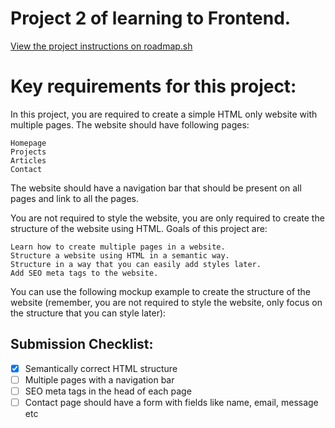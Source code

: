 # Project 2 of learning to Frontend.

[View the project instructions on roadmap.sh](https://roadmap.sh/projects/single-page-cv)

# Key requirements for this project:

In this project, you are required to create a simple HTML only website with multiple pages. The website should have following pages:

    Homepage
    Projects
    Articles
    Contact

The website should have a navigation bar that should be present on all pages and link to all the pages.

You are not required to style the website, you are only required to create the structure of the website using HTML. Goals of this project are:

    Learn how to create multiple pages in a website.
    Structure a website using HTML in a semantic way.
    Structure in a way that you can easily add styles later.
    Add SEO meta tags to the website.

You can use the following mockup example to create the structure of the website (remember, you are not required to style the website, only focus on the structure that you can style later):

## Submission Checklist:
- [x] Semantically correct HTML structure
- [ ] Multiple pages with a navigation bar
- [ ] SEO meta tags in the head of each page
- [ ] Contact page should have a form with fields like name, email, message etc
